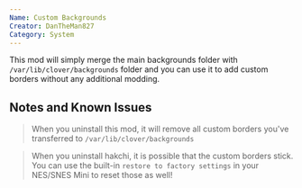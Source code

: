 ```yaml
---
Name: Custom Backgrounds
Creator: DanTheMan827
Category: System
---
```

This mod will simply merge the main backgrounds folder with `/var/lib/clover/backgrounds` folder and you can use it to add custom borders without any additional modding.

## Notes and Known Issues

> When you uninstall this mod, it will remove all custom borders you've transferred to `/var/lib/clover/backgrounds`

> When you uninstall hakchi, it is possible that the custom borders stick. You can use the built-in `restore to factory settings` in your NES/SNES Mini to reset those as well!

